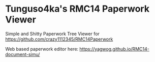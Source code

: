# Tunguso4ka's RMC14 Paperwork Viewer
Simple and Shitty Paperwork Tree Viewer for https://github.com/crazy1112345/RMC14Paperwork

Web based paperwork editor here: https://yagwog.github.io/RMC14-document-simu/
